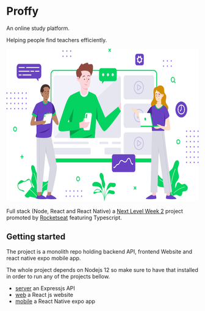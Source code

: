 # Proffy

An online study platform.

Helping people find teachers efficiently.

<img src="./web/src/assets/images/landing.svg" height=400>

Full stack (Node, React and React Native) a
[Next Level Week 2](https://nextlevelweek.com) project promoted by [Rocketseat](https://github.com/Rocketseat) featuring Typescript.

## Getting started

The project is a monolith repo holding backend API, frontend Website and react native expo mobile app.

The whole project depends on Nodejs 12 so make sure to have that installed in order to run any of the projects bellow.

- [server](./server) an Expressjs API
- [web](./web) a React js website
- [mobile](./mobile) a React Native expo app
